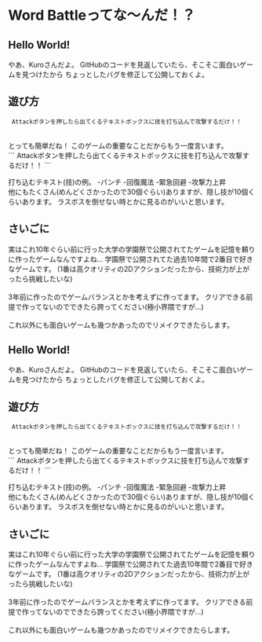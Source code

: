# Word Battleってな～んだ！？

## Hello World!
やあ、Kuroさんだよ。
GitHubのコードを見返していたら、そこそこ面白いゲームを見つけたから
ちょっとしたバグを修正して公開しておくよ。

## 遊び方
```
 Attackボタンを押したら出てくるテキストボックスに技を打ち込んで攻撃するだけ！！
```
<br>
とっても簡単だね！
このゲームの重要なことだからもう一度言います。
<br>
```
 Attackボタンを押したら出てくるテキストボックスに技を打ち込んで攻撃するだけ！！
```

打ち込むテキスト(技)の例。
-パンチ
-回復魔法
-緊急回避
-攻撃力上昇
<br>
他にもたくさん(めんどくさかったので30個ぐらい)ありますが、隠し技が10個くらいあります。
ラスボスを倒せない時とかに見るのがいいと思います。

## さいごに
実はこれ10年ぐらい前に行った大学の学園祭で公開されてたゲームを記憶を頼りに作ったゲームなんですよね...
学園祭で公開されてた過去10年間で2番目で好きなゲームです。
(1番は高クオリティの2Dアクションだったから、技術力が上がったら挑戦したいな)<br>
<br>
3年前に作ったのでゲームバランスとかを考えずに作ってます。
クリアできる前提で作ってないのでできたら誇ってください(極小界隈ですが...)<br>
<br>
これ以外にも面白いゲームも幾つかあったのでリメイクできたらします。
## Hello World!
やあ、Kuroさんだよ。
GitHubのコードを見返していたら、そこそこ面白いゲームを見つけたから
ちょっとしたバグを修正して公開しておくよ。

## 遊び方
```
 Attackボタンを押したら出てくるテキストボックスに技を打ち込んで攻撃するだけ！！
```
<br>
とっても簡単だね！
このゲームの重要なことだからもう一度言います。
<br>
```
 Attackボタンを押したら出てくるテキストボックスに技を打ち込んで攻撃するだけ！！
```

打ち込むテキスト(技)の例。
-パンチ
-回復魔法
-緊急回避
-攻撃力上昇
<br>
他にもたくさん(めんどくさかったので30個ぐらい)ありますが、隠し技が10個くらいあります。
ラスボスを倒せない時とかに見るのがいいと思います。

## さいごに
実はこれ10年ぐらい前に行った大学の学園祭で公開されてたゲームを記憶を頼りに作ったゲームなんですよね...
学園祭で公開されてた過去10年間で2番目で好きなゲームです。
(1番は高クオリティの2Dアクションだったから、技術力が上がったら挑戦したいな)<br>
<br>
3年前に作ったのでゲームバランスとかを考えずに作ってます。
クリアできる前提で作ってないのでできたら誇ってください(極小界隈ですが...)<br>
<br>
これ以外にも面白いゲームも幾つかあったのでリメイクできたらします。
